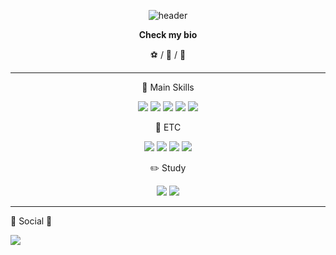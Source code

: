 <center>
 
![header](https://capsule-render.vercel.app/api?type=rounded&color=auto&height=100&section=header&text=sichan%20bio&fontSize=50)
 
**Check my bio** 

⚽ / 🚓 /  🍷  

***

🔨 Main Skills 

<img src="https://img.shields.io/badge/Spring-green?style=plastic&logo=Spring&logoColor=white"> <img src="https://img.shields.io/badge/Springboot-green?style=plastic&logo=springboot&logoColor=white"> 
<img src="https://img.shields.io/badge/security-green?style=plastic&logo=springsecurity&logoColor=white"> 
<img src="https://img.shields.io/badge/oracle-red?style=plastic&logo=oracle&logoColor=white">
<img src="https://img.shields.io/badge/postgresql-navy?style=plastic&logo=postgresql&logoColor=white">

 🔧  ETC  

<img src="https://img.shields.io/badge/postman-orange?style=plastic&logo=postman&logoColor=white"> <img src="https://img.shields.io/badge/intelliJ-navy?style=plastic&logo=intellijidea&logoColor=white"> 
<img src="https://img.shields.io/badge/awss3-grey?style=plastic&logo=amazons3&logoColor=white">
<img src="https://img.shields.io/badge/lambda-grey?style=plastic&logo=awslambda&logoColor=white">

✏️ Study 

<img src="https://img.shields.io/badge/docker-blue?style=plastic&logo=docker&logoColor=white"> <img src="https://img.shields.io/badge/linux-blue?style=plastic&logo=linux&logoColor=white">

</center> 

***

👀 Social 👀

<a href="https://sichan-dev.tistory.com/" target="_blank"><img src="https://img.shields.io/badge/blog-green?style=plastic&logo=blogger&logoColor=white"/></a>

<!--
**sichan0107/sichan0107** is a ✨ _special_ ✨ repository because its `README.md` (this file) appears on your GitHub profile.

Here are some ideas to get you started:

- 🔭 I’m currently working on ...
- 🌱 I’m currently learning ...
- 👯 I’m looking to collaborate on ...
- 🤔 I’m looking for help with ...
- 💬 Ask me about ...
- 📫 How to reach me: ...
- 😄 Pronouns: ...
- ⚡ Fun fact: ...
-->
